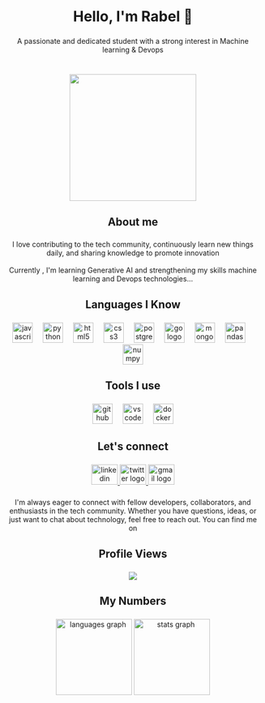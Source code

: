 <h1 align="center">Hello, I'm Rabel 👋</h1>

###

<p align="center">A passionate and dedicated student with a strong interest in Machine learning & Devops</p>

###

<br clear="both">

<div align="center">
  <img height="250" src="https://media.giphy.com/media/ZVik7pBtu9dNS/giphy.gif?cid=790b7611uki0wvs510zaaajee7opbf6r0jvllmglk905pnm0&ep=v1_gifs_search&rid=giphy.gif&ct=g"  />
</div>

###

<h2 align="center">About me</h2>

###

<p align="center">I love contributing to the tech community, continuously learn new things daily, and sharing knowledge to promote innovation<br><br>Currently , I'm learning Generative AI and strengthening my skills machine learning and  Devops technologies...</p>

###

<h2 align="center">Languages I Know</h2>

###

<div align="center">
  <img src="https://cdn.jsdelivr.net/gh/devicons/devicon/icons/javascript/javascript-original.svg" height="40" alt="javascript logo"  />
  <img width="12" />
  <img src="https://cdn.jsdelivr.net/gh/devicons/devicon/icons/python/python-original.svg" height="40" alt="python logo"  />
  <img width="12" />
  <img src="https://cdn.jsdelivr.net/gh/devicons/devicon/icons/html5/html5-original.svg" height="40" alt="html5 logo"  />
  <img width="12" />
  <img src="https://cdn.jsdelivr.net/gh/devicons/devicon/icons/css3/css3-original.svg" height="40" alt="css3 logo"  />
  <img width="12" />
  <img src="https://skillicons.dev/icons?i=postgres" height="40" alt="postgresql logo"  />
  <img width="12" />
  <img src="https://skillicons.dev/icons?i=go" height="40" alt="go logo"  />
  <img width="12" />
  <img src="https://cdn.jsdelivr.net/gh/devicons/devicon/icons/mongodb/mongodb-original.svg" height="40" alt="mongodb logo"  />
  <img width="12" />
  <img src="https://cdn.jsdelivr.net/gh/devicons/devicon/icons/pandas/pandas-original.svg" height="40" alt="pandas logo"  />
  <img width="12" />
  <img src="https://cdn.jsdelivr.net/gh/devicons/devicon/icons/numpy/numpy-original.svg" height="40" alt="numpy logo"  />
</div>

###

<h2 align="center">Tools I use</h2>

###

<div align="center">
  <img src="https://cdn.jsdelivr.net/gh/devicons/devicon/icons/github/github-original.svg" height="40" alt="github logo"  />
  <img width="12" />
  <img src="https://cdn.jsdelivr.net/gh/devicons/devicon/icons/vscode/vscode-original.svg" height="40" alt="vscode logo"  />
  <img width="12" />
  <img src="https://cdn.jsdelivr.net/gh/devicons/devicon/icons/docker/docker-original.svg" height="40" alt="docker logo"  />
</div>

###

<div align="left">
</div>

###

<h2 align="center">Let's connect</h2>

###

<div align="center">
  <a href="linkedin.com/in/rabelmervin-571764274" target="_blank">
    <img src="https://raw.githubusercontent.com/maurodesouza/profile-readme-generator/master/src/assets/icons/social/linkedin/default.svg" width="52" height="40" alt="linkedin logo"  />
  </a>
  <a href="https://x.com/Rabel_Mervin" target="_blank">
    <img src="https://raw.githubusercontent.com/maurodesouza/profile-readme-generator/master/src/assets/icons/social/twitter/default.svg" width="52" height="40" alt="twitter logo"  />
  </a>
  <a href="rabelmervin@gmail.com" target="_blank">
    <img src="https://raw.githubusercontent.com/maurodesouza/profile-readme-generator/master/src/assets/icons/social/gmail/default.svg" width="52" height="40" alt="gmail logo"  />
  </a>
</div>

###

<p align="center">I'm always eager to connect with fellow developers, collaborators, and enthusiasts in the tech community. Whether you have questions, ideas, or just want to chat about technology, feel free to reach out. You can find me on</p>

###

<h2 align="center">Profile Views</h2>

###

<div align="center">
  <img src="https://profile-counter.glitch.me/rabelmervin/count.svg?"  />
</div>

###

<h2 align="center">My Numbers</h2>

###

<div align="center">
  <img src="https://github-readme-stats.vercel.app/api/top-langs?username=rabelmervin&locale=en&hide_title=false&layout=compact&card_width=320&langs_count=5&theme=dracula&hide_border=false&order=2" height="150" alt="languages graph"  />
  <img src="https://github-readme-stats.vercel.app/api?username=rabelmervin&hide_title=false&hide_rank=false&show_icons=false&include_all_commits=true&count_private=true&disable_animations=false&locale=en&hide_border=false&order=1" height="150" alt="stats graph"  />
</div>

###

<h2 align="left"></h2>

###
